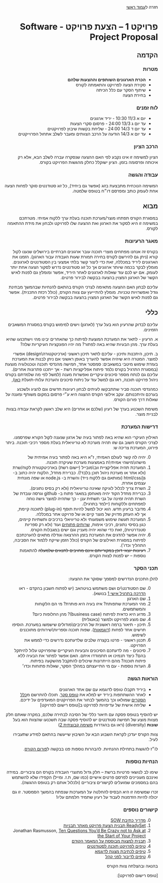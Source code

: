 
<div dir="rtl">
<div>
</div>

חזרה ל[עמוד ראשי](../../../..)

# פרויקט 1 – הצעת פרויקט - Software Project Proposal

## הקדמה

### מטרות 
- **הכרת הארגונים השותפים וההצעות שלהם**
- סקירת הצעה לפרויקט והתאמתה לקורס
- שיתוף הסקר עם כלל הכיתה
- בחירת הצעה

### לוח זמנים
- יום א 11/3 10:30 - יריד ארגונים
- עד יום ג 13/3 24:00 - פרסום סקרי הצעות
- עד יום ד 14/3 24:00 - שליחת בקשות שיבוץ לפרויקטים
- עד יום א 14/3 הודעה על הרכב הצוותים ומעבר לשלב אתחול הפרוייקטים


### הרכב הציון
הציון למשימה זו אינו נקבע לפי האם ההצעה שנסקרה עברה לשלב הבא, אלא רק איכותה ופרסומה בזמן. הציון ישוקלל כחלק מהגשות הפרויקט בקורס.

### עבודה והגשה
המשימה הנוכחית מתבצעת בזוג (אפשר גם ביחיד), כל זוג סטודנטים סוקר לפחות הצעה אחת לעומק כותב ומפרסם דו״ח בטופס שלמטה.

## מבוא

במסגרת הקורס תפתחו מוצר/מערכת תוכנה בעלת ערך ללקוח אמיתי. מטרתכם במשימה זו היא לסקור את הארגון ואת ההצעה שלו לפרויקט ולבחון את מידת ההתאמה לקורס.


### מאגר הרעיונות

בקורס זה אנחנו מפתחים מוצרי תוכנה עובר ארגונים חברתיים בירושלים שנענו לקול קורא (ניתן גם להירשם לקורס בחירה תמורת שעות העבודה עבור הארגון). הזמנו את הארגונים ליריד במכללה, זאת כדי ליצור קשר בלתי אמצעי בין הסטודנטים לארגונים. מומלץ לבקר בכמה שיותר ארגונים אך כל זוג סטודנטים נדרש לסקור הצעה אחת יותר לעומק. אם יש לכם עוד שאלות לארגונים לאחר היריד, אפשר ומומלץ גם לפנות לאיש הקשר של הארגון המצוין בהצעה בבקשה לבירור פרטים.

עליכם לבחון האם ההצעה מתאימה לצרכי הקורס בהתאם להנחיות שבהמשך מבחינת גודל ואפשרויות טכניות. מומלץ להתיייעץ עם צוות הקורס, (כולל רכזת התכנית). אפשר גם לפנות לאיש הקשר של הארגון המצוין בהצעה בבקשה לבירור פרטים.


## כללי

עליכם לבדוק שהרעיון הוא בעל ערך (לארגון) וישים למימוש בקורס במסגרת המשאבים הזמינים.

א.	הרעיון - לתאר את המערכת המוצעת לפיתוח כך שהאחרים יבינו מהי וישתכנעו שהיא בעלת ערך. מהן הבעיות שהיא באה לפתור? מה יהיו הפונקציות העיקריות שלה?

ב.	תיכון, היתכנות ותיכון -  עליכם לתאר תיכון ראשוני (ארכיטקטורה\design) אפשרי למוצר. המטרה היא שיהיה אפשר להעריך באופן ראשוני אם ניתן לבנות את המערכת בעזרת שימוש מיטבי במשאבים: סמסטר אחד, חמישה מהנדסי תוכנה וטכנולוגיה מוצעת (במסגרת התרגיל בקורס נלמד פיתוח אפליקציות רשת - אך ייתכנו פתרונות אחרים). עליכם גם לנתח מספר סיכונים עיקריים ואפשרות מענה (למשל לפי מה שלמדתם בקורס ניהול פרויקט תוכנה, ראו גם למשל עוד על ניתוח סיכונים והערכת עלות-תועלת [כאן][google-blog-risk]),

כמהנדסי תוכנה סביר שתתבקשו לעיתים לבחון רעיונות חדשים וגם להציג ולשכנע בערכם והיתכנותם. עקב אילוצי הקורס ההצגה היא ע״י פרסום במקום משותף ומענה על שאלות דרך פורום הקורס.

משימת השכנוע בערך של רעיון (שלכם או אחרים) היא שלב ראשון לקראת עבודה בצוות לבניית מוצר.

### דרישות המערכת

האילוץ העיקרי הוא שהיא באה לפתור בעיה של ארגון שנענה לקול הקורא שפרסמנו. לצרכי הקורס חשוב גם שזו תהיה מערכת לא טריוויאלית בעלת מספר רכיבי תוכנה.
ביתר פירוט, המערכת צריכה ש:

0. יהיה לה קשר לעולם האמיתי, ז"א היא באה לפתור בעיה אמיתית של מישהו\מישהי אמיתי\ת באמצעות מערכת שעיקרה תוכנה.
0. המערכת תהיה אפליקציית ווב\מובייל (יישום רשת) בארכיטקטורת לקוח/שרת (ולא אתר או מערכת ניהול תוכן בלבד!). כברירת מחדל, הלקוח יהיה כתוב ב- html/css/js (ומותאם גם ללקוח נייד) והשרת ב- node.js או שפה מונחית עצמים אחרת.
0. השרת צריך לכלול לוגיקה שאינה טריוויאלית (ולא רק בסיס נתונים).
0.	כברירת מחדל הקוד יהיה מאוחסן במאגר פתוח ב- github וגרסה עובדת של השרת תהיה זמינה על גבי תשתית ענן - כך שתהיה למוצר גישה נוחה למפתחים וללקוחות (יילמד בתרגיל).
0. מדובר ברעיון חדש. הוא יכול למשל להיות תוסף (plug-in) לתוכנה קיימת, אך לא העתק מדויק של מוצר קיים או של פרויקט אחר במכללה.
0. המערכת תעשה שימוש משמעותי ולא טריוויאלי ברכיבים ותשתיות קיימים, כגון בסיסי נתונים, רכיבי אימות, [שרותים פתוחים][APIs] ועוד (ולא רק ספריות סטנדרטיות), זאת כדי שהוא יהיה מעניין וגם ישים במגבלות הקורס.
0. יהיה אפשר להדגים את המערכת בזמן ההרצאה וגודלה מתאים להערכתכם לפיתוח במסגרת האילוצים של הקורס (כולל הזמן שייקח ללמוד את הסביבה, התהליך וכדו').
0. ~~רעיונות יוצאי דופן במקוריותם אינם מחויבים לתנאים שלמעלה~~ להתאמות נוספות – יש לפנות לצוות הקורס.

### תכני הסקר
להלן התכנים הנדרשים למסמך שסוקר את ההצעה:

0. שם הסטודנט\ים ושם משתמש בגיטהאב (יש לפתוח חשבון בהקדם - ראו [הדרכה בתרגיל אישי 1] בנושא).
0. שם הארגון
0. מהי המערכת שתפותח? איזו בעיה היא פותרת? מי הם הלקוחות והמשתמשים.
0. מדוע היא כדאית לפיתוח (business case)? מהן החלופות כיום? 
0. שם מוצע לפרויקט ולמוצר (באנגלית)
0. תיכון - תיאור ברמה ראשונית של הרכיבים\מודולים שישמשו במערכת. הוסיפו תרשים אחד לפחות ([דוגמאות][uml-diagrams]). שפות תוכנה וספריות\שירותים מתוכננים לשימוש. 
0. תכנון ראשוני - פרטו בקצרה שלבים שלדעתכם נדרשים כדי לממש את הפרויקט.
0. סיכונים -  מה לדעתכם הסיכונים והבעיות העיקריים שהפרויקט עלול להיתקל בהם? כיצד תנמיכו או תתמודדו איתם. האם אפשר לפתור את הבעיה ללא פיתוח תוכנה? מהם הייתרונות שיכולים להתקבל מהשקעה בפיתוח. 
0. הערות נוספות - עם מי התייעצתם במהלך הסקר, שאלות פתוחות וכדו׳



### הוראות הגשה

- ביריד תקבלו טופס לדוגמא עם שם אחד הארגונים
- לאחר ההשתתפות ביריד יש למלא את [טופס סקר]ֿ. תוכלו להתרשם מ[כלל הסקרים] שמולאו וכך בהמשך לבחור את הפרויקטים המועדפים על ידיכם.
- שליחה אישית של עדיפויות לפרויקט ב[טופס רישום לפרויקט] 

יש להוסיף בטופס פסקה עם תיאור כללי של הסיבה לבחירה שלכם, במקרה שאתם חלק מצוות מוצע של חמישה סטודנטים יש להוסיף פסקה שבה תשכנעו שהצוות הוא בעל **שונות** (diversity) (ראו גם בהגדרות [משימה קבוצתית 2][project2])

צוות הקורס יעדכן לקראת השבוע הבא על השיבוץ שייעשה בהתאם למידע שתעבירו לעיל.

לו״ז להגשות בתחילת ההנחיות.
להבהרות נוספות פנו בבקשה ל[פורום הקורס].


### הנחיות נוספות
שימו לב לנושאי פרטיות ברשת – חלק גדול מתוצרי העבודה בקורס הם ציבוריים. במידה ואינכם מעוניינים לפרסם פרטים אישיים (כמו שם, ת.ז. ומייל) הקפידו שלא להשתמש בהם במסמכים שמועלים לקישורים ציבוריים (ולכלול אותם רק בטופס ההגשה).


זכרו שמשימה זו היא הבסיס להחלטה על המערכות שנפתח בהמשך הסמסטר. זו גם יכולה להיות הזדמנות לעבוד על רעיון שתמיד חלמתם עליו!

### קישורים נוספים

0.	[מדריך כתיבת SOW]( http://www.rfpsolutions.ca/files/SOW_Writing_Guide2.pdf)
0. [ReadySet תבנית הצעת פרויקט מאתר תבניות](http://readyset.tigris.org/nonav/templates/proposal.html)
0.	Jonathan Rasmusson, [Ten Questions You’d Be Crazy not to Ask at the Start of Your Project](
http://www.pragprog.com/magazines/2010-10/way-of-the-agile-warrior)
0. [תבנית למצגת מבוססת על המאמר הקודם](http://agilewarrior.files.wordpress.com/2011/02/blank-inception-deck1.pptx)
0. [טיפים לפרויקט תוכנה לסטודנטים](http://www.comp.nus.edu.sg/~damithch/guide3e/)
0. [טיפים לכתיבת מצגת לדוגמא](http://www.slideshare.net/Digitaldarren/top-tips-for-power-point-ignite-style-presentation)
0. [טיפים לדיבור לפני קהל](http://speaking.io/)

בהנאה ובהצלחה
צוות הקורס

<!-- Links -->
[idea-folder]: https://github.com/jce-il/se-class/tree/master/ideas/2018
[פורום הקורס]: https://gitter.im/jce-il/se18b


[prev-ideas]:  https://github.com/jce-il/se-class/wiki/PastIdeas
[past-projects]: https://github.com/jce-il/se-class/wiki/PastProjects
[issue-attach]: https://help.github.com/articles/file-attachments-on-issues-and-pull-requests/
[meeting-page]: https://github.com/jce-il/se-class/wiki/Meetings
[community-ideas]: https://github.com/jce-il/se-class/wiki/community-ideas
[community-pool]: https://docs.google.com/spreadsheets/d/1WS4-7GT-pvlxol_EYN-6Fpd80BRhzqKQ-OMDm9LgNJA/edit#gid=0
[google-blog-risk]: https://testing.googleblog.com/2016/06/the-inquiry-method-for-test-planning.html
[uml-diagrams]: http://en.wikipedia.org/wiki/Applications_of_UML

[טופס סקר]: https://docs.google.com/spreadsheets/d/1qbAKaWl_AW9fxv4W83PK_3LNl5nymXiVb8rgcpHQW3w/edit?usp=sharing
[כלל הסקרים]: https://docs.google.com/spreadsheets/d/1EPS5kiOsl_A6zhUHmY1O6U4vLFy9OQLeGKzh1qY7izM/edit?usp=sharing
[טופס רישום לפרויקט]: 

[רשימת הרעיונות]: ./organizations.pdf
[הדרכה בתרגיל אישי 1]: https://github.com/jce-il/se-class-materials/blob/master/docs/personal/hw1-deploy-webapp.md#git--github
[project2]: https://github.com/jce-il/se-class-materials/blob/master/docs/team/proj2-inception.md

[APIs]: https://github.com/abhishekbanthia/Public-APIs


</div>

